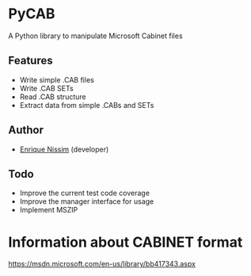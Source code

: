 # PyCAB
A Python library to manipulate Microsoft Cabinet files


## Features
* Write simple .CAB files
* Write .CAB SETs
* Read .CAB structure
* Extract data from simple .CABs and SETs

## Author
* [Enrique Nissim](https://twitter.com/kiqueNissim) (developer)


## Todo
* Improve the current test code coverage
* Improve the manager interface for usage
* Implement MSZIP


# Information about CABINET format
https://msdn.microsoft.com/en-us/library/bb417343.aspx

